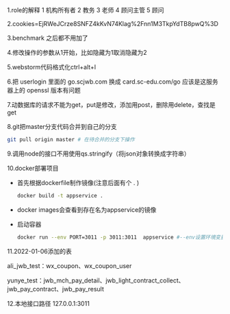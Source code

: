 1.role的解释 1 机构所有者 2 教务 3 老师 4 顾问主管 5 顾问

2.cookies=EjRWeJCrze8SNFZ4kKvN74Klag%2Fnn1M3TkpYdTB8pwQ%3D

3.benchmark 之后都不用加了

4.修改操作的参数从1开始，比如隐藏为1取消隐藏为2

5.webstorm代码格式化ctrl+alt+l

6.把 userlogin 里面的 go.scjwb.com 换成 card.sc-edu.com/go
应该是这服务器上的 openssl 版本有问题

7.动数据库的请求不能为get，put是修改，添加用post，删除用delete，查找是get

8.git把master分支代码合并到自己的分支

```bash
git pull origin master # 在待合并的分支下操作
```

9.调用node的接口不用使用qs.stringify（将json对象转换成字符串）



10.docker部署项目

- 首先根据dockerfile制作镜像(注意后面有个 . )

  ```bash
  docker build -t appservice .
  ```

- docker images会查看到存在名为appservice的镜像

- 启动容器

  ```bash
  docker run --env PORT=3011 -p 3011:3011  appservice #--env设置环境变量 -p指定端口映射
  ```

  
  
  

11.2022-01-06添加的表

ali_jwb_test：wx_coupon、wx_coupon_user

yunye_test：jwb_mch_pay_detail、jwb_light_contract_collect、jwb_pay_contract、jwb_pay_result

12.本地接口路径 127.0.0.1:3011

